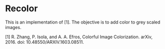 # Recolor
This is an implementation of [1]. The objective is to add color to grey scaled images.

[1] R. Zhang, P. Isola, and A. A. Efros, Colorful Image Colorization. arXiv, 2016. doi: 10.48550/ARXIV.1603.08511.
